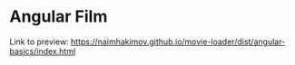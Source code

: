 # Angular Film

Link to preview: https://naimhakimov.github.io/movie-loader/dist/angular-basics/index.html

